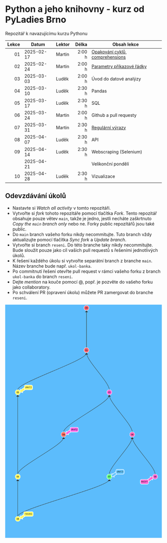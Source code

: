# Python a jeho knihovny - kurz od PyLadies Brno

Repozitář k navazujícímu kurzu Pythonu

| Lekce | Datum      | Lektor |  Délka | Obsah lekce                              |
| ----: | ---------- | ------ | -----: | ---------------------------------------- |
|    01 | 2025-02-17 | Martin | 2:00 h | [Opakování cyklů, comprehensions][cykly] |
|    02 | 2025-02-24 | Martin | 2:00 h | [Parametry příkazové řádky][params]      |
|    03 | 2025-03-03 | Luděk  | 2:00 h | Úvod do datové analýzy                   |
|    04 | 2025-03-10 | Luděk  | 2:30 h | Pandas                                   |
|    05 | 2025-03-17 | Luděk  | 2:30 h | SQL                                      |
|    06 | 2025-03-24 | Martin | 2:00 h | Github a pull requesty                   |
|    07 | 2025-03-31 | Martin | 2:30 h | [Regulární výrazy][regexp]               |
|    08 | 2025-04-07 | Luděk  | 2:30 h | API                                      |
|    09 | 2025-04-14 | Luděk  | 2:30 h | Webscraping (Selenium)                   |
|       | 2025-04-21 |        |        | Velikonční pondělí                       |
|    10 | 2025-04-28 | Luděk  | 2:30 h | Vizualizace                              |

[cykly]: https://kodim.cz/czechitas/uvod-do-progr-2/bonusy/cykly-2/cyklus-s-ciselnou-radou
[params]: https://kodim.cz/czechitas/uvod-do-progr-2/bonusy/parametry-prikazove-radky/parametry
[regexp]: https://kodim.cz/czechitas/python-data-1/ziskavani-dat/regularni-vyrazy/regularni-vyrazy


## Odevzdávání úkolů

* Nastavte si _Watch all activity_ v tomto repozitáři.
* Vytvořte si _fork_ tohoto repozitáře pomocí tlačítka _Fork_. Tento repozitář
  obsahuje pouze větev `main`, takže je jedno, jestli necháte zaškrtnuto _Copy
  the `main` branch only_ nebo ne. Forky public repozítářů jsou také public.
* Do `main` branch vašeho forku nikdy necommitujte. Tuto branch vždy
  aktualizujte pomocí tlačítka _Sync fork_ a _Update branch_.
* Vytvořte si branch `reseni`. Do této branche taky nikdy necommitujte. Bude
  sloužit pouze jako cíl vašich pull requestů s řešeními jednotlivých úkolů.
* K řešení každého úkolu si vytvořte separátní branch z branche `main`. Název
  branche bude např. `ukol-banka`.
* Po commitnutí řešení otevřte pull request v rámci vašeho forku z branch
  `ukol-banka` do branch `reseni`.
* Dejte _mention_ na kouče pomocí @, popř. je pozvěte do vašeho forku jako
  collaboratory.
* Po schválení PR (opravení úkolu) můžete PR zamergovat do branche `reseni`.

![Branching](branching.png)
